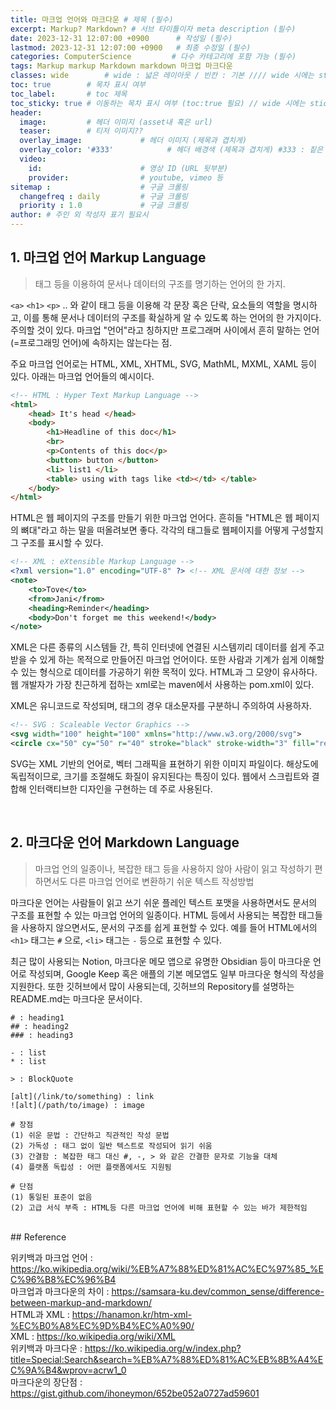 ```yaml
---
title: 마크업 언어와 마크다운 # 제목 (필수)
excerpt: Markup? Markdown? # 서브 타이틀이자 meta description (필수)
date: 2023-12-31 12:07:00 +0900      # 작성일 (필수)
lastmod: 2023-12-31 12:07:00 +0900   # 최종 수정일 (필수)
categories: ComputerScience         # 다수 카테고리에 포함 가능 (필수)
tags: Markup markup Markdown markdown 마크업 마크다운                     # 태그 복수개 가능 (필수)
classes: wide        # wide : 넓은 레이아웃 / 빈칸 : 기본 //// wide 시에는 sticky toc 불가
toc: true        # 목차 표시 여부
toc_label:       # toc 제목
toc_sticky: true # 이동하는 목차 표시 여부 (toc:true 필요) // wide 시에는 sticky toc 불가
header: 
  image:         # 헤더 이미지 (asset내 혹은 url)
  teaser:        # 티저 이미지??
  overlay_image:             # 헤더 이미지 (제목과 겹치게)
  overlay_color: '#333'            # 헤더 배경색 (제목과 겹치게) #333 : 짙은 회색 (필수)
  video:
    id:                      # 영상 ID (URL 뒷부분)
    provider:                # youtube, vimeo 등
sitemap :                    # 구글 크롤링
  changefreq : daily         # 구글 크롤링
  priority : 1.0             # 구글 크롤링
author: # 주인 외 작성자 표기 필요시
---
```

<!--postNo: 20231231_002-->


## 1. 마크업 언어 Markup Language

> 태그 등을 이용하여 문서나 데이터의 구조를 명기하는 언어의 한 가지.  

`<a>` `<h1>` `<p>`  .. 와 같이 태그 등을 이용해 각 문장 혹은 단락, 요소들의 역할을 명시하고, 이를 통해 문서나 데이터의 구조를 확실하게 알 수 있도록 하는 언어의 한 가지이다.  
주의할 것이 있다. 마크업 "언어"라고 칭하지만 프로그래머 사이에서 흔히 말하는 언어(=프로그래밍 언어)에 속하지는 않는다는 점.  

주요 마크업 언어로는 HTML, XML, XHTML, SVG, MathML, MXML, XAML 등이 있다. 아래는 마크업 언어들의 예시이다.  

```html
<!-- HTML : Hyper Text Markup Language -->
<html>
	<head> It's head </head>
	<body>
		<h1>Headline of this doc</h1>
		<br>
		<p>Contents of this doc</p>
		<button> button </button>
		<li> list1 </li>
		<table> using with tags like <td></td> </table>
	</body>
</html>
```

HTML은 웹 페이지의 구조를 만들기 위한 마크업 언어다. 흔히들 "HTML은 웹 페이지의 뼈대"라고 하는 말을 떠올려보면 좋다. 각각의 태그들로 웹페이지를 어떻게 구성할지 그 구조를 표시할 수 있다.  

```xml
<!-- XML : eXtensible Markup Language -->
<?xml version="1.0" encoding="UTF-8" ?> <!-- XML 문서에 대한 정보 -->
<note>
	<to>Tove</to>
	<from>Jani</from>
	<heading>Reminder</heading>
	<body>Don't forget me this weekend!</body>
</note>
```

XML은 다른 종류의 시스템들 간, 특히 인터넷에 연결된 시스템끼리 데이터를 쉽게 주고받을 수 있게 하는 목적으로 만들어진 마크업 언어이다. 또한 사람과 기계가 쉽게 이해할 수 있는 형식으로 데이터를 가공하기 위한 목적이 있다. HTML과 그 모양이 유사하다. 웹 개발자가 가장 친근하게 접하는 xml로는 maven에서 사용하는 pom.xml이 있다.  

XML은 유니코드로 작성되며, 태그의 경우 대소문자를 구분하니 주의하여 사용하자.  

```xml
<!-- SVG : Scaleable Vector Graphics -->
<svg width="100" height="100" xmlns="http://www.w3.org/2000/svg">
<circle cx="50" cy="50" r="40" stroke="black" stroke-width="3" fill="red" /> </svg>
```

SVG는 XML 기반의 언어로, 벡터 그래픽을 표현하기 위한 이미지 파일이다. 해상도에 독립적이므로, 크기를 조절해도 화질이 유지된다는 특징이 있다. 웹에서 스크립트와 결합해 인터랙티브한 디자인을 구현하는 데 주로 사용된다.  

<br>

## 2. 마크다운 언어 Markdown Language

> 마크업 언의 일종이나, 복잡한 태그 등을 사용하지 않아 사람이 읽고 작성하기 편하면서도 다른 마크업 언어로 변환하기 쉬운 텍스트 작성방법

마크다운 언어는 사람들이 읽고 쓰기 쉬운 플레인 텍스트 포맷을 사용하면서도 문서의 구조를 표현할 수 있는 마크업 언어의 일종이다. HTML 등에서 사용되는 복잡한 태그들을 사용하지 않으면서도, 문서의 구조를 쉽게 표현할 수 있다. 예를 들어 HTML에서의 `<h1>` 태그는 `#` 으로, `<li>` 태그는 `-` 등으로 표현할 수 있다.   

최근 많이 사용되는 Notion, 마크다운 메모 앱으로 유명한 Obsidian 등이 마크다운 언어로 작성되며, Google Keep 혹은 애플의 기본 메모앱도 일부 마크다운 형식의 작성을 지원한다. 또한 깃허브에서 많이 사용되는데, 깃허브의 Repository를 설명하는 README.md는 마크다운 문서이다.  

```terminal
# : heading1
## : heading2
### : heading3

- : list
* : list

> : BlockQuote

[alt](/link/to/something) : link
![alt](/path/to/image) : image
```

```terminal
# 장점
(1) 쉬운 문법 : 간단하고 직관적인 작성 문법
(2) 가독성 : 태그 없이 일반 텍스트로 작성되어 읽기 쉬움
(3) 간결함 : 복잡한 태그 대신 #, -, > 와 같은 간결한 문자로 기능을 대체
(4) 플랫폼 독립성 : 어떤 플랫폼에서도 지원됨
```

```terminal
# 단점
(1) 통일된 표준이 없음
(2) 고급 서식 부족 : HTML등 다른 마크업 언어에 비해 표현할 수 있는 바가 제한적임
```

<br>
## Reference  

위키백과 마크업 언어 : https://ko.wikipedia.org/wiki/%EB%A7%88%ED%81%AC%EC%97%85_%EC%96%B8%EC%96%B4  
마크업과 마크다운의 차이 : https://samsara-ku.dev/common_sense/difference-between-markup-and-markdown/  
HTML과 XML : https://hanamon.kr/htm-xml-%EC%B0%A8%EC%9D%B4%EC%A0%90/  
XML : https://ko.wikipedia.org/wiki/XML  
위키백과 마크다운 : https://ko.wikipedia.org/w/index.php?title=Special:Search&search=%EB%A7%88%ED%81%AC%EB%8B%A4%EC%9A%B4&wprov=acrw1_0  
마크다운의 장단점 : https://gist.github.com/ihoneymon/652be052a0727ad59601  
